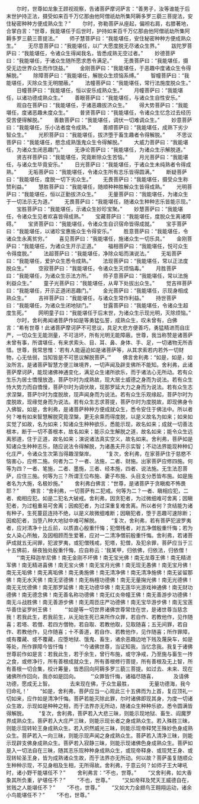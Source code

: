<!-- { "loadSidebar": true } -->
　　尔时，世尊如龙象王顾视观察，告诸菩萨摩诃萨言：“善男子，汝等谁能于后末世护持正法，摄受如来百千万亿那由他阿僧祇劫所集阿耨多罗三藐三菩提法，安住秘密种种方便成熟众生？”
　　尔时，弥勒菩萨从座起，偏袒右肩，右膝著地，合掌白言：“世尊，我能堪任于后世时，护持如来百千万亿那由他阿僧祇劫所集阿耨多罗三藐三菩提法。”
　　师子慧菩萨曰：“我能堪任，安住秘密种种方便成熟众生。”
　　无尽意菩萨曰：“我能堪任，以广大愿度脱无尽诸众生界。”
　　跋陀罗菩萨曰：“我能堪任，令诸众生得闻我名，皆悉成熟无空过者。”
　　妙德菩萨曰：“我能堪任，于诸众生随所愿求悉令满足。”
　　无畏菩萨曰：“我能堪任，摄受无边世界众生而作饶益。”
　　金刚菩萨曰：“我能堪任，于恶趣中度诸众生令得解脱。”
　　除障菩萨曰：“我能堪任，解脱众生烦恼系缚。”
　　智幢菩萨曰：“我能堪任，灭除众生无明闇蔽。”
　　法幢菩萨曰：“我能堪任，常行法施度脱众生。”
　　日幢菩萨曰：“我能堪任，恒以安乐成熟众生。”
　　月幢菩萨曰：“我能堪任，以诸功德成熟众生。”
　　善眼菩萨曰：“我能堪任，与诸众生自性安乐。”
　　观自在菩萨曰：“我能堪任，于诸恶趣拔济众生。”
　　得大势菩萨曰：“我能堪任，度诸恶趣未度众生。”
　　普贤菩萨曰：“我能堪任，令诸众生忆念过去经历受苦便得解脱。”
　　善数菩萨曰：“我能堪任，调伏一切难调众生。”
　　妙意菩萨曰：“我能堪任，乐小法者度令成熟。”
　　善顺菩萨曰：“我能堪任，成熟下劣少智众生。”
　　光积菩萨曰：“我能堪任，拔济堕于畜生趣者令得解脱。”
　　不思议菩萨曰：“我能堪任，愍念成熟饿鬼众生令得解脱。”
　　大威力菩萨曰：“我能堪任，为诸众生闭恶趣门。”
　　无诤论菩萨曰：“我能堪任，为诸众生示解脱道。”
　　贤吉祥菩萨曰：“我能堪任，究竟断除众生苦恼。”
　　月光菩萨曰：“我能堪任，与诸众生毕竟安乐。”
　　日光菩萨曰：“我能堪任，于诸众生未纯熟者令得成熟。”
　　无垢菩萨曰：“我能堪任，令诸众生所有志乐皆得圆满。”
　　断疑菩萨曰：“我能堪任，度脱一切下劣众生。”
　　无畏菩萨曰：“我能堪任，摄受众生称赞利益。”
　　慧胜菩萨曰：“我能堪任，随顺种种胜解众生皆得成熟。”
　　光明菩萨曰：“我能堪任，恒以正勤拔济众生。”
　　无量菩萨曰：“我能堪任，为诸众生于一切法示无为道。”
　　无畏菩萨曰：“我能堪任，随诸众生种种志乐皆能示现。”
　　宝胜菩萨曰：“我能堪任，示诸众生妙珍宝聚。”
　　妙慧菩萨曰：“我能堪任，令诸众生见者欢喜皆得成熟。”
　　宝藏菩萨曰：“我能堪任，度脱众生离诸障碍。”
　　宝贤菩萨曰：“我能堪任，令诸众生自识宿命皆得成就。”
　　宝手菩萨曰：“我能堪任，以诸珍宝惠施众生令得安乐。”
　　胜意菩萨曰：“我能堪任，令诸众生永离贫穷。”
　　喜见菩萨曰：“我能堪任，施诸众生一切乐具。”
　　金刚菩萨曰：“我能堪任，为诸众生开示正道。”
　　福相菩萨曰：“我能堪任，悦可众生令得度脱。”
　　法超菩萨曰：“我能堪任，净除众垢而演说法。”
　　无垢菩萨曰：“我能堪任，爱护众生悉令成熟。”
　　法现菩萨曰：“我能堪任，常以正法度脱众生。”
　　空寂菩萨曰：“我能堪任，令诸众生灭烦恼毒。”
　　月胜菩萨曰：“我能堪任，为诸众生示法方所。”
　　师子意菩萨曰：“我能堪任，常以法施利益众生。”
　　童子光菩萨曰：“我能堪任，从卑下处拔出众生。”
　　觉吉祥菩萨曰：“我能堪任，开示正道闭恶趣门。”
　　金光菩萨曰：“我能堪任，示现身相成熟众生。”
　　吉祥菩萨曰：“我能堪任，与诸众生常作利益。”
　　持世菩萨曰：“我能堪任，为诸众生闭地狱门。”
　　甘露菩萨曰：“我能堪任，令诸众生超度生死。”
　　网明童子曰：“我能堪任于后末世，为诸众生示现光明，灭除烦恼。”
　　尔时，舍利弗闻诸菩萨作如是等勇猛弘誓，成熟众生，叹未曾有，白佛言：“希有世尊！此诸菩萨摩诃萨不可思议，具足大悲方便善巧，勇猛精进而自庄严，一切众生无能测量，不可沮坏，所有光明无能障蔽。世尊，我当称赞是诸菩萨未曾有事，所谓堪任，有来求索头、目、耳、鼻、身体、手、足，一切诸物无所吝惜。世尊，我常思惟：‘若有人能逼迫如是诸菩萨等，从其求索若内若外一切财物，心无怯弱，当知皆是不可思议解脱菩萨。’”
　　佛言舍利弗：“如是，如是，如汝所言。是诸菩萨智慧方便三昧境界，一切声闻及辟支佛所不能知。舍利弗，此诸菩萨摩诃萨，能现诸佛神通变化，满足众生诸所欲乐，而于诸法心无所动。若有众生乐为居士憍慢放逸，菩萨尔时为成熟故，现大居士威德之身而为说法。若有众生恃大势力而自憍慢，菩萨尔时为调伏故，现那罗延大力之身而为说法。若有众生志求涅槃，菩萨尔时为度脱故，现声闻身而为说法。若有众生乐观缘起，菩萨尔时为度脱故，现缘觉身而为说法。若有众生志求菩提，菩萨尔时为度脱故，即现佛身令入佛智。如是，舍利弗，是诸菩萨种种方便成就众生，悉令安住于佛法中。所以者何？唯有如来智慧解脱究竟涅槃，更无余乘而得度脱，以是义故名为如来；如来如实觉了如故，名为如来；知诸众生种种欲乐，悉能示现，故名如来；成就一切善法根本，断于一切不善根本，故名如来；能示众生解脱之道，故名如来；能令众生远离邪道，住于正道，故名如来；演说诸法真实空义，故名如来。舍利弗，菩萨如是知诸众生种种志乐，随应说法令得解脱，为诸愚夫开示实智；不动法界能现种种幻化庄严，令诸众生次第当得趣涅槃岸。
　　“复次，舍利弗，在家菩萨住于慈愍不恼害心，应修二施。何者为二？一者、法施，二者、财施。出家菩萨应修四施。何等为四？一者、笔施，二者、墨施，三者、经本施，四者、说法施。无生法忍菩萨，应住三施。何等为三？所谓王位布施、妻子布施、头目支分悉皆布施。如是施者名为大施，名极妙施。”
　　舍利弗白佛言：“世尊，是诸菩萨于贪瞋痴不怖畏耶？”
　　佛言：“舍利弗，一切菩萨有二犯戒。何等为二？一者、瞋相应犯，二者、痴相应犯。如是二犯名大破戒。舍利弗，因贪犯者，为过微细难可舍离；因瞋犯者，为过粗重易可舍离；因痴犯者，为过深重复难舍离。所以者何？贪结能为诸有种子，生死蔓莚连持不绝，以是义故微细难断；因瞋犯者，堕于恶趣可速除断；因痴犯者，当堕八种大地狱中难可解脱。
　　“复次，舍利弗，若有菩萨犯波罗夷者，应对清净十比丘前，以质直心殷重忏悔；犯僧残者，对五净僧殷重忏悔；若为女人染心所触，及因相顾而生爱著，应对一二清净僧前殷重忏悔。舍利弗，若诸菩萨成就五无间罪，犯波罗夷，或犯僧残戒，犯塔，犯僧，及犯余罪，菩萨应当于三十五佛前，昼夜独处殷重忏悔，应自称云：‘我某甲，归依佛，归依法，归依僧！
　　“‘南无释迦牟尼佛！南无金刚不坏佛！南无宝光佛！南无龙尊王佛！南无精进军佛！南无精进喜佛！南无宝火佛！南无宝月光佛！南无现无愚佛！南无宝月佛！南无无垢佛！南无离垢佛！南无勇施佛！南无清净佛！南无清净施佛！南无娑留那佛！南无水天佛！南无坚德佛！南无栴檀功德佛！南无无量掬光佛！南无光德佛！南无无忧德佛！南无那罗延佛！南无功德华佛！南无莲华光游戏神通佛！南无财功德佛！南无德念佛！南无善名称功德佛！南无红炎帝幢王佛！南无善游步功德佛！南无斗战胜佛！南无善游步佛！南无周匝庄严功德佛！南无宝华游步佛！南无宝莲华善住娑罗树王佛！
　　“‘如是等一切世界诸佛世尊常住在世，是诸世尊当慈念我！若我此生，若我前生，从无始生死已来所作众罪，若自作、若教他作，见作随喜；若塔、若僧、若四方僧物，若自取、若教他取，见取随喜；五无间罪，若自作、若教他作，见作随喜；十不善道，若自作、若教他作，见作随喜；所作罪障，或有覆藏、或不覆藏，应堕地狱、饿鬼、畜生，诸余恶趣边地下贱及蔑戾车，如是等处，所作罪障今皆忏悔！
　　“‘今诸佛世尊，当证知我，当忆念我。我复于诸佛世尊前作如是言：若我此生，若于余生，曾行布施，或守净戒，乃至施与畜生一抟之食，或修净行，所有善根成就众生，所有善根修行菩提，所有善根及无上智，所有善根一切合集，校计筹量，皆悉回向阿耨多罗三藐三菩提。如过去、未来、现在诸佛所作回向，我亦如是回向。
　　“‘众罪皆忏悔，诸福尽随喜，
　　　及请佛功德，愿成无上智。
　　　去来现在佛，于众生最胜，
　　　无量功德海，我今归命礼！’
　　“如是，舍利弗，菩萨应当一心观此三十五佛而为上首，复应顶礼一切如来，应作如是清净忏悔。菩萨若能灭除此罪，尔时诸佛即现其身，为度一切诸众生故，示现如是种种之相，而于法界亦无所动，随诸众生种种乐欲，悉令圆满皆得解脱。
　　“复次，舍利弗，菩萨若入大悲三昧，则能示现地狱、畜生、阎魔罗界成熟众生。菩萨若入大庄严三昧，则能示现长者之身成熟众生。若入殊胜三昧，则能示现转轮王身成熟众生。若入炽然威光三昧，则能示现帝释梵王殊妙色身成熟众生。菩萨若入一向三昧，则能示现声闻之身成熟众生。菩萨若入清净三昧，则能示现辟支佛身成熟众生。菩萨若入寂静三昧，则能示现诸佛色身成熟众生。菩萨如是入一切法自在三昧，随其志乐现种种身成熟众生，或现帝释身、或现梵王身、或现转轮圣王身，皆为成熟诸众生故，而于法界亦无所动。何以故？菩萨虽复随顺众生种种示现，不见身相及生相，无所得故。舍利弗，于意云何？如师子王大哮吼时，诸小野干能堪任不？”
　　舍利弗言：“不也，世尊。”
　　“又舍利弗，如大香象其所负重，驴堪任不？”
　　“不也，世尊。”
　　“又如帝释及梵天王威德自在，贫贱之人能堪任不？”
　　“不也，世尊。”
　　“又如大力金翅鸟王翱翔运动，诸余小鸟能堪任不？”
　　“不也，世尊。”
